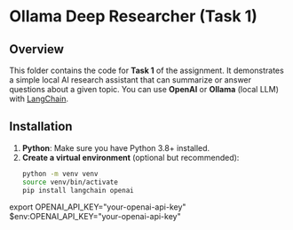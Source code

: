 # Ollama Deep Researcher (Task 1)

## Overview
This folder contains the code for **Task 1** of the assignment. It demonstrates a simple local AI research assistant that can summarize or answer questions about a given topic. You can use **OpenAI** or **Ollama** (local LLM) with [LangChain](https://github.com/hwchase17/langchain).

## Installation
1. **Python**: Make sure you have Python 3.8+ installed.
2. **Create a virtual environment** (optional but recommended):
   ```bash
   python -m venv venv
   source venv/bin/activate
   pip install langchain openai

export OPENAI_API_KEY="your-openai-api-key"
$env:OPENAI_API_KEY="your-openai-api-key"
